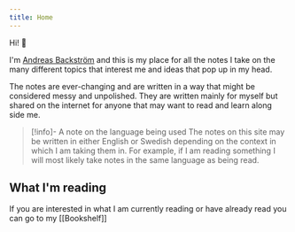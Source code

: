 ```yaml
---
title: Home
---
```


Hi! 👋

I'm [Andreas Backström](https://andreasbackstrom.se) and this is my place for all the notes I take on the many different topics that interest me and ideas that pop up in my head.

The notes are ever-changing and are written in a way that might be considered messy and unpolished. They are written mainly for myself but shared on the internet for anyone that may want to read and learn along side me. 

> [!info]- A note on the language being used
> The notes on this site may be written in either English or Swedish depending on the context in which I am taking them in. For example, if I am reading something I will most likely take notes in the same language as being read. 


## What I'm reading
If you are interested in what I am currently reading or have already read you can go to my [[Bookshelf]]